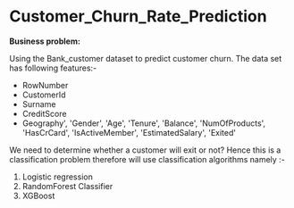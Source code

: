 # Customer_Churn_Rate_Prediction


<b> Business problem:</b> 

Using the Bank_customer  dataset to predict customer churn. The data set has following features:- 
- RowNumber  
- CustomerId 
- Surname
- CreditScore
- Geography',
'Gender', 'Age', 'Tenure', 'Balance', 'NumOfProducts', 'HasCrCard',
'IsActiveMember', 'EstimatedSalary', 'Exited'

We need to determine whether a customer will exit or not? Hence this is a classification problem therefore will use classification
algorithms namely :-
1. Logistic regression
2. RandomForest Classifier
3. XGBoost 
